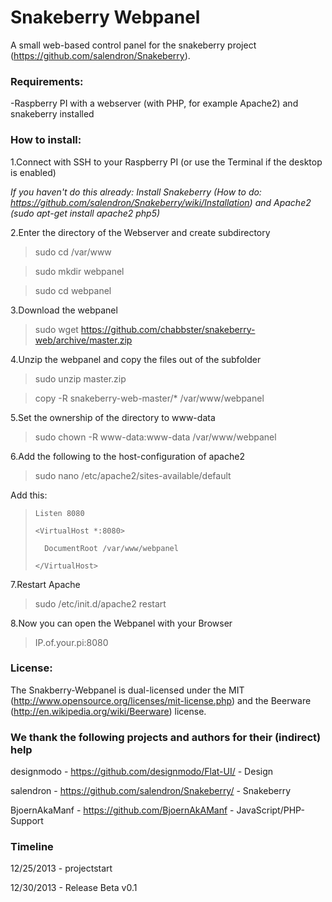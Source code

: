 Snakeberry Webpanel
==============



A small web-based control panel for the snakeberry project (https://github.com/salendron/Snakeberry).

### Requirements:


-Raspberry PI with a webserver (with PHP, for example Apache2) and snakeberry installed


### How to install:


1.Connect with SSH to your Raspberry PI (or use the Terminal if the desktop is enabled)

*If you haven't do this already:
Install Snakeberry (How to do: https://github.com/salendron/Snakeberry/wiki/Installation) and Apache2 (sudo apt-get install apache2 php5)*

2.Enter the directory of the Webserver and create subdirectory

> sudo cd /var/www

> sudo mkdir webpanel

> sudo cd webpanel

3.Download the webpanel

> sudo wget https://github.com/chabbster/snakeberry-web/archive/master.zip

4.Unzip the webpanel and copy the files out of the subfolder

> sudo unzip master.zip

> copy -R snakeberry-web-master/* /var/www/webpanel

5.Set the ownership of the directory to www-data

> sudo chown -R www-data:www-data /var/www/webpanel

6.Add the following to the host-configuration of apache2

> sudo nano /etc/apache2/sites-available/default

Add this:

>  `Listen 8080`
>
> `<VirtualHost *:8080>`
> 
>       DocumentRoot /var/www/webpanel 
>      
> `</VirtualHost> `

7.Restart Apache

> sudo /etc/init.d/apache2 restart

8.Now you can open the Webpanel with your Browser

> IP.of.your.pi:8080

### License:

The Snakberry-Webpanel is dual-licensed under the MIT (http://www.opensource.org/licenses/mit-license.php) and the Beerware (http://en.wikipedia.org/wiki/Beerware) license.

### We thank the following projects and authors for their (indirect) help

designmodo - https://github.com/designmodo/Flat-UI/ - Design

salendron - https://github.com/salendron/Snakeberry/ - Snakeberry

BjoernAkaManf - https://github.com/BjoernAkAManf - JavaScript/PHP-Support


### Timeline

12/25/2013 - projectstart

12/30/2013 - Release Beta v0.1

